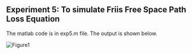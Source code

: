 ## Experiment 5: To simulate Friis Free Space Path Loss Equation

The matlab code is in exp5.m file. The output is shown below.

![Figure1](https://github.com/smitshah99/Wireless-and-Mobile-Communication/blob/main/Exp5%20-%20Friis%20Free%20Space%20Path%20Loss%20Equation/Figure1.jpg)

